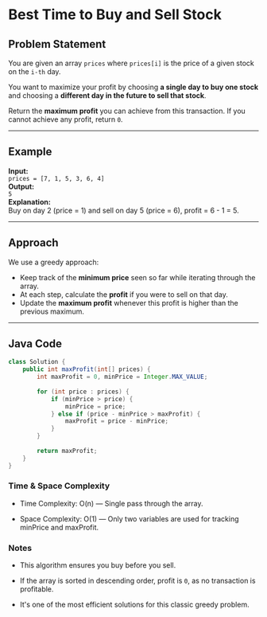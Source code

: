 # Best Time to Buy and Sell Stock

## Problem Statement

You are given an array `prices` where `prices[i]` is the price of a given stock on the `i-th` day.

You want to maximize your profit by choosing **a single day to buy one stock** and choosing a **different day in the future to sell that stock**.

Return the **maximum profit** you can achieve from this transaction. If you cannot achieve any profit, return `0`.

---

## Example

**Input:**  
`prices = [7, 1, 5, 3, 6, 4]`  
**Output:**  
`5`  
**Explanation:**  
Buy on day 2 (price = 1) and sell on day 5 (price = 6), profit = 6 - 1 = 5.

---

## Approach

We use a greedy approach:

- Keep track of the **minimum price** seen so far while iterating through the array.
- At each step, calculate the **profit** if you were to sell on that day.
- Update the **maximum profit** whenever this profit is higher than the previous maximum.

---

## Java Code

```java
class Solution {
    public int maxProfit(int[] prices) {
        int maxProfit = 0, minPrice = Integer.MAX_VALUE;
        
        for (int price : prices) {
            if (minPrice > price) {
                minPrice = price;
            } else if (price - minPrice > maxProfit) {
                maxProfit = price - minPrice;
            }
        }
        
        return maxProfit;
    }
}
```

### Time & Space Complexity
- Time Complexity: O(n) — Single pass through the array.

- Space Complexity: O(1) — Only two variables are used for tracking minPrice and maxProfit.

### Notes
- This algorithm ensures you buy before you sell.

- If the array is sorted in descending order, profit is `0`, as no transaction is profitable.

- It's one of the most efficient solutions for this classic greedy problem.